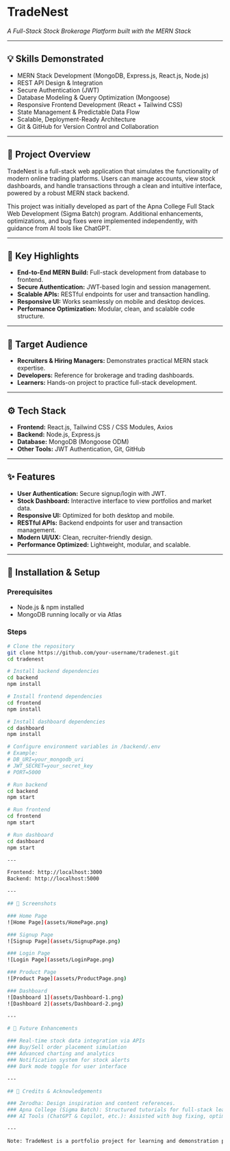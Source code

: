 # TradeNest
*A Full-Stack Stock Brokerage Platform built with the MERN Stack*

---

## 💡 Skills Demonstrated
- MERN Stack Development (MongoDB, Express.js, React.js, Node.js)
- REST API Design & Integration
- Secure Authentication (JWT)
- Database Modeling & Query Optimization (Mongoose)
- Responsive Frontend Development (React + Tailwind CSS)
- State Management & Predictable Data Flow
- Scalable, Deployment-Ready Architecture
- Git & GitHub for Version Control and Collaboration

---

## 📌 Project Overview
TradeNest is a full-stack web application that simulates the functionality of modern online trading platforms. Users can manage accounts, view stock dashboards, and handle transactions through a clean and intuitive interface, powered by a robust MERN stack backend.

This project was initially developed as part of the Apna College Full Stack Web Development (Sigma Batch) program. Additional enhancements, optimizations, and bug fixes were implemented independently, with guidance from AI tools like ChatGPT.

---

## 🎯 Key Highlights
- **End-to-End MERN Build:** Full-stack development from database to frontend.
- **Secure Authentication:** JWT-based login and session management.
- **Scalable APIs:** RESTful endpoints for user and transaction handling.
- **Responsive UI:** Works seamlessly on mobile and desktop devices.
- **Performance Optimization:** Modular, clean, and scalable code structure.

---

## 👥 Target Audience
- **Recruiters & Hiring Managers:** Demonstrates practical MERN stack expertise.
- **Developers:** Reference for brokerage and trading dashboards.
- **Learners:** Hands-on project to practice full-stack development.

---

## ⚙️ Tech Stack
- **Frontend:** React.js, Tailwind CSS / CSS Modules, Axios
- **Backend:** Node.js, Express.js
- **Database:** MongoDB (Mongoose ODM)
- **Other Tools:** JWT Authentication, Git, GitHub

---

## ✨ Features
- **User Authentication:** Secure signup/login with JWT.
- **Stock Dashboard:** Interactive interface to view portfolios and market data.
- **Responsive UI:** Optimized for both desktop and mobile.
- **RESTful APIs:** Backend endpoints for user and transaction management.
- **Modern UI/UX:** Clean, recruiter-friendly design.
- **Performance Optimized:** Lightweight, modular, and scalable.

---

## 🚀 Installation & Setup

### Prerequisites
- Node.js & npm installed
- MongoDB running locally or via Atlas

### Steps
```bash
# Clone the repository
git clone https://github.com/your-username/tradenest.git
cd tradenest

# Install backend dependencies
cd backend
npm install

# Install frontend dependencies
cd frontend
npm install

# Install dashboard dependencies
cd dashboard
npm install

# Configure environment variables in /backend/.env
# Example:
# DB_URI=your_mongodb_uri
# JWT_SECRET=your_secret_key
# PORT=5000

# Run backend
cd backend
npm start

# Run frontend
cd frontend
npm start

# Run dashboard
cd dashboard
npm start

---

Frontend: http://localhost:3000
Backend: http://localhost:5000

---

## 📸 Screenshots

### Home Page
![Home Page](assets/HomePage.png)

### Signup Page
![Signup Page](assets/SignupPage.png)

### Login Page
![Login Page](assets/LoginPage.png)

### Product Page
![Product Page](assets/ProductPage.png)

### Dashboard
![Dashboard 1](assets/Dashboard-1.png)
![Dashboard 2](assets/Dashboard-2.png)

---

# 🔮 Future Enhancements

### Real-time stock data integration via APIs
### Buy/Sell order placement simulation
### Advanced charting and analytics
### Notification system for stock alerts
### Dark mode toggle for user interface

---

## 🙏 Credits & Acknowledgements

### Zerodha: Design inspiration and content references.
### Apna College (Sigma Batch): Structured tutorials for full-stack learning.
### AI Tools (ChatGPT & Copilot, etc.): Assisted with bug fixing, optimization, and documentation support.

---

Note: TradeNest is a portfolio project for learning and demonstration purposes. It is not intended for real financial transactions.

